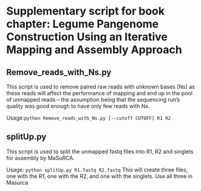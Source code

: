# Supplementary script for book chapter: Legume Pangenome Construction Using an Iterative Mapping and Assembly Approach

## Remove_reads_with_Ns.py

This script is used to remove paired raw reads with unknown bases (Ns) as these reads will affect the performance of mapping and end up in the pool of unmapped reads – the assumption being that the sequencing run’s quality was good enough to have only few reads with Ns.

Usage:`python Remove_reads_with_Ns.py [--cutoff CUTOFF] R1 R2`

## splitUp.py

This script is used to split the unmapped fastq files into R1, R2 and singlets for assembly by MaSuRCA. 

Usage: `python splitUp.py R1.fastq R2.fastq`
This will create three files, one with the R1, one with the R2, and one with the singlets. Use all three in Masurca

